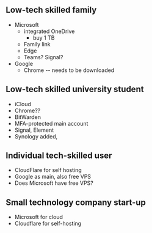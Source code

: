 ## Low-tech skilled family

- Microsoft
	- integrated OneDrive
		- buy 1 TB
	- Family link
	- Edge
	- Teams? Signal?
- Google
	- Chrome -- needs to be downloaded

## Low-tech skilled university student

- iCloud
- Chrome??
- BitWarden
- MFA-protected main account
- Signal, Element
- Synology added, 

## Individual tech-skilled user

- CloudFlare for self hosting
- Google as main, also free VPS
- Does Microsoft have free VPS?

## Small technology company start-up

- Microsoft for cloud
- Cloudflare for self-hosting